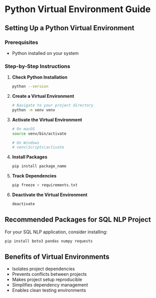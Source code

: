 # Python Virtual Environment Guide

## Setting Up a Python Virtual Environment

### Prerequisites
- Python installed on your system

### Step-by-Step Instructions

1. **Check Python Installation**
   ```bash
   python --version
   ```

2. **Create a Virtual Environment**
   ```bash
   # Navigate to your project directory
   python -m venv venv
   ```

3. **Activate the Virtual Environment**
   ```bash
   # On macOS
   source venv/bin/activate
   
   # On Windows
   # venv\Scripts\activate
   ```

4. **Install Packages**
   ```bash
   pip install package_name
   ```

5. **Track Dependencies**
   ```bash
   pip freeze > requirements.txt
   ```

6. **Deactivate the Virtual Environment**
   ```bash
   deactivate
   ```

## Recommended Packages for SQL NLP Project

For your SQL NLP application, consider installing:

```bash
pip install boto3 pandas numpy requests
```

## Benefits of Virtual Environments

- Isolates project dependencies
- Prevents conflicts between projects
- Makes project setup reproducible
- Simplifies dependency management
- Enables clean testing environments
